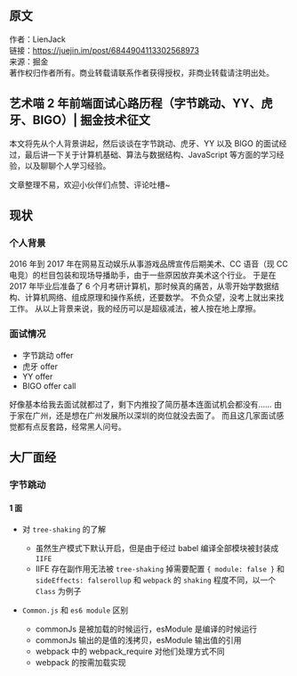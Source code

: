 ## 原文
作者：LienJack<br/>
链接：https://juejin.im/post/6844904113302568973<br/>
来源：掘金<br/>
著作权归作者所有。商业转载请联系作者获得授权，非商业转载请注明出处。<br/>
## 艺术喵 2 年前端面试心路历程（字节跳动、YY、虎牙、BIGO）| 掘金技术征文
本文将先从个人背景讲起，然后谈谈在字节跳动、虎牙、YY 以及 BIGO 的面试经过，最后讲一下关于计算机基础、算法与数据结构、JavaScript 等方面的学习经验，以及聊聊个人学习经验。

文章整理不易，欢迎小伙伴们点赞、评论吐槽~

## 现状
### 个人背景
2016 年到 2017 年在网易互动娱乐从事游戏品牌宣传后期美术、CC 语音（现 CC 电竞）的栏目包装和现场导播助手，由于一些原因放弃美术这个行业。
于是在 2017 年毕业后准备了 6 个月考研计算机，那时候真的痛苦，从零开始学数据结构、计算机网络、组成原理和操作系统，还要数学。
不负众望，没考上就出来找工作。
从以上背景来说，我的经历可以是超级减法，被人按在地上摩擦。

### 面试情况

- 字节跳动 offer
- 虎牙 offer
- YY offer
- BIGO offer call

好像基本给我去面试就都过了，剩下内推投了简历基本连面试机会都没有……
由于家在广州，还是想在广州发展所以深圳的岗位就没去面了。
而且这几家面试感觉都有点反套路，经常黑人问号。

## 大厂面经
### 字节跳动
#### 1 面
- 对 `tree-shaking` 的了解
  - 虽然生产模式下默认开启，但是由于经过 babel 编译全部模块被封装成 `IIFE`
  - IIFE 存在副作用无法被 `tree-shaking` 掉需要配置 `{ module: false }` 和 `sideEffects: falserollup` 和 `webpack` 的 `shaking` 程度不同，以一个 `Class` 为例子

- `Common.js` 和 `es6 module` 区别
  - commonJs 是被加载的时候运行，esModule 是编译的时候运行
  - commonJs 输出的是值的浅拷贝，esModule 输出值的引用
  - webpack 中的 webpack_require 对他们处理方式不同
  - webpack 的按需加载实现